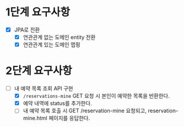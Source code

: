 # 1단계 요구사항
- [x] JPA로 전환
  - [x] 연관관계 없는 도메인 entity 전환
  - [x] 연관관계 있는 도메인 맵핑

# 2단계 요구사항
- [ ] 내 예약 목록 조회 API 구현
  - [x] `/reservations-mine` GET 요청 시 본인이 예약한 목록을 반환한다.
  - [x] 예약 내역에 status를 추가한다.
  - [ ] 내 예약 목록 호출 시 GET /reservation-mine 요청되고, reservation-mine.html 페이지를 응답한다.
